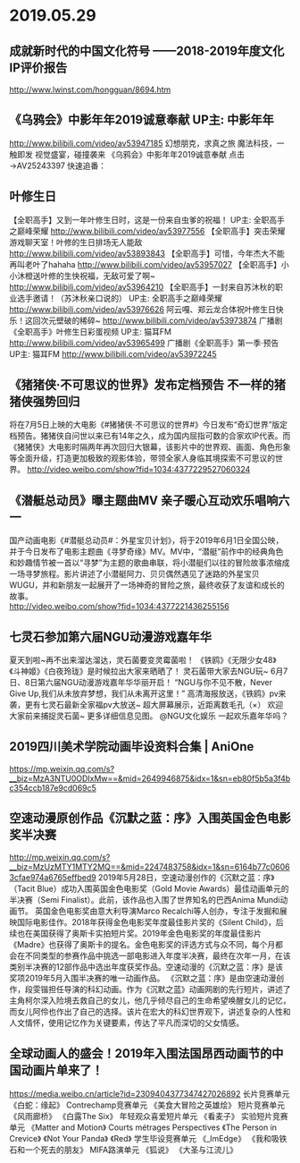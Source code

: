 # 2019.05.29

## 成就新时代的中国文化符号 ——2018-2019年度文化IP评价报告
http://www.lwinst.com/hongguan/8694.htm
## 《乌鸦会》中影年年2019诚意奉献 UP主: 中影年年 
 http://www.bilibili.com/video/av53947185
幻想朋克，求真之旅
魔法科技，一触即发
视觉盛宴，碰撞袭来
《乌鸦会》中影年年2019诚意奉献
点击→AV25243397 快速追番：
## 叶修生日
【全职高手】又到一年叶修生日时，这是一份来自虫爹的祝福！ UP主: 全职高手之巅峰荣耀 
 http://www.bilibili.com/video/av53977556
【全职高手】突击荣耀游戏聊天室！叶修的生日排场无人能敌 
 http://www.bilibili.com/video/av53893843
【全职高手】可惜，今年杰大不能再叫老叶了hahaha
 http://www.bilibili.com/video/av53957027
【全职高手】小小沐橙送叶修的生快祝福，无敌可爱了啊~ 
 http://www.bilibili.com/video/av53964210
【全职高手】一封来自苏沐秋的职业选手邀请！（苏沐秋亲口说的） UP主: 全职高手之巅峰荣耀 
 http://www.bilibili.com/video/av53976626
阿云嘎、郑云龙合体祝叶修生日快乐！这回次元壁破的稀碎~
 http://www.bilibili.com/video/av53973874
广播剧《全职高手》叶修生日彩蛋视频 UP主: 猫耳FM 
 http://www.bilibili.com/video/av53965499
广播剧《全职高手》第一季·预告 UP主: 猫耳FM 
 http://www.bilibili.com/video/av53972245
## 《猪猪侠·不可思议的世界》发布定档预告  不一样的猪猪侠强势回归
将在7月5日上映的大电影《#猪猪侠·不可思议的世界#》今日发布“奇幻世界”版定档预告。猪猪侠自问世以来已有14年之久，成为国内屈指可数的合家欢IP代表。而《猪猪侠》大电影时隔两年再次回归大银幕，该影片中的世界观、画面、角色形象等全面升级，打造更加极致的观影体验，带领全家人身临其境探索不可思议的世界。
http://video.weibo.com/show?fid=1034:4377229527060324
## 《潜艇总动员》曝主题曲MV 亲子暖心互动欢乐唱响六一
国产动画电影《#潜艇总动员#：外星宝贝计划》，将于2019年6月1日全国公映，并于今日发布了电影主题曲《寻梦奇缘》MV。MV中，“潜艇”前作中的经典角色和妙趣情节被一首以“寻梦”为主题的歌曲串联，将小潜艇们以往的冒险故事浓缩成一场寻梦旅程。影片讲述了小潜艇阿力、贝贝偶然遇见了迷路的外星宝贝WUGU，并和新朋友一起展开了一场神奇的冒险之旅，最终收获了友谊和成长的故事。  
http://video.weibo.com/show?fid=1034:4377221436255156
## 七灵石参加第六届NGU动漫游戏嘉年华
夏天到啦~再不出来溜达溜达，灵石菌要变灵霉菌啦！
《铁鸥》《无限少女48》《斗神姬》《白夜玲珑》是时候拉出大家来晒晒了！
灵石菌带大家去NGU玩~
6月7日、8日第六届NGU动漫游戏嘉年华华丽开启！
“NGU与你不见不散，Never Give Up,我们从未放弃梦想，我们从未离开这里！”
高清海报放送，《铁鸥》pv来袭，更有七灵石最新全家福pv大放送~
超大屏幕展示，近距离数毛孔（×）
欢迎大家前来捕捉灵石菌~
更多详细信息见图。
@NGU文化娱乐 一起欢乐嘉年华吗？
## 2019四川美术学院动画毕设资料合集 | AniOne
https://mp.weixin.qq.com/s?__biz=MzA3NTU0ODIxMw==&mid=2649946875&idx=1&sn=eb80f5b5a3f4bc354ccb187e9cd069c5
 
## 空速动漫原创作品《沉默之蓝：序》入围英国金色电影奖半决赛
http://mp.weixin.qq.com/s?__biz=MzUzMTY1MTY2MQ==&mid=2247483758&idx=1&sn=6164b77c06063cfae974a6765effbed9
2019年5月28日，空速动漫创作的《沉默之蓝：序》（Tacit Blue）成功入围英国金色电影奖（Gold Movie Awards）最佳动画单元的半决赛（Semi Finalist）。此前，该作品也入围了世界知名的巴西Anima Mundi动画节。
英国金色电影奖由意大利导演Marco Recalchi等人创办，专注于发掘和展映国际电影佳作。2018年获得金色电影奖年度最佳影片奖的《Silent Child》，后续也在美国获得了奥斯卡实拍短片奖。2019年金色电影奖的年度最佳影片《Madre》也获得了奥斯卡的提名。金色电影奖的评选方式与众不同，每个月都会在不同类型的参赛作品中挑选一部电影进入年度半决赛，最终在次年一月，在该类别半决赛的12部作品中选出年度获奖作品。空速动漫的《沉默之蓝：序》是该奖项2019年5月入围半决赛的唯一动画作品。
《沉默之蓝：序》是由空速动漫创作，段雯锴担任导演的科幻动画。作为《沉默之蓝》动画网剧的先行短片，讲述了主角柯尔深入险境去救自己的女儿，他几乎倾尽自己的生命希望唤醒女儿的记忆，而女儿阿伶也作出了自己的选择。该片在宏大的科幻世界观下，讲述复杂的人性和人文情怀，使用记忆作为关键要素，传达了平凡而深切的父女情感。
 
## 全球动画人的盛会！2019年入围法国昂西动画节的中国动画片单来了！
https://media.weibo.cn/article?id=2309404377347427026892
长片竞赛单元
《白蛇：缘起》
Contrechamp竞赛单元
《美食大冒险之英雄烩》
短片竞赛单元
《风雨廊桥》
《白露The Six》
年轻观众喜爱短片单元
《看麦子》
实验短片竞赛单元
《Matter and Motion》
Courts métrages Perspectives
《The Person in Crevice》
《Not Your Panda》
《Red》
学生毕设竞赛单元
《_ImEdge》
《我和吸铁石和一个死去的朋友》
MIFA路演单元
《狐说》
《大圣与江流儿》
